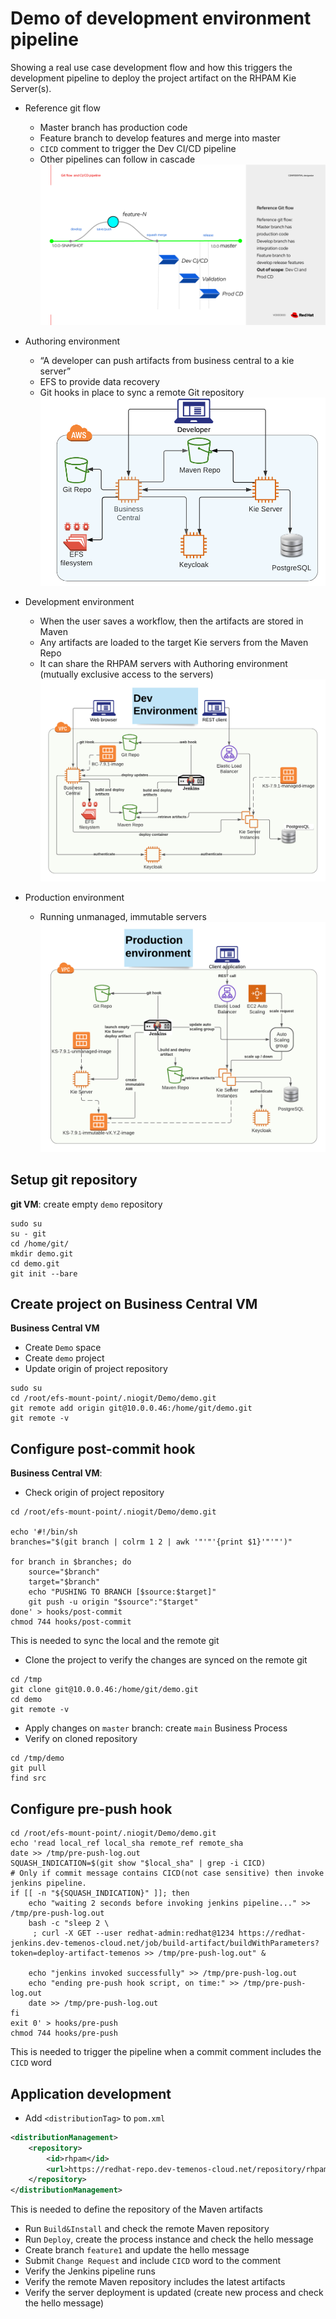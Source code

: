 # Demo of development environment pipeline
Showing a real use case development flow and how this triggers the development pipeline to deploy the project artifact
on the RHPAM Kie Server(s).

* Reference git flow
  * Master branch has production code
  * Feature branch to develop features and merge into master
  * `CICD` comment  to trigger the Dev CI/CD pipeline
  * Other pipelines can follow in cascade
![](./gitflow.png)

* Authoring environment
  * “A developer can push artifacts from business central to a kie server”
  * EFS to provide data recovery
  * Git hooks in place to sync a remote Git repository
![](./authoring.png)

* Development environment
  * When the user saves a workflow, then the artifacts are stored in Maven
  * Any artifacts are loaded to the target Kie servers from the Maven Repo
  * It can share the RHPAM servers with Authoring environment (mutually exclusive access to the servers)
![](./dev.png)

* Production environment
  * Running unmanaged, immutable servers
![](./prod.png)


## Setup git repository
**git VM**: create empty `demo` repository
```shell
sudo su
su - git
cd /home/git/
mkdir demo.git
cd demo.git
git init --bare
```

## Create project on Business Central VM
**Business Central VM**
* Create `Demo` space
* Create `demo` project
* Update origin of project repository
```shell
sudo su
cd /root/efs-mount-point/.niogit/Demo/demo.git
git remote add origin git@10.0.0.46:/home/git/demo.git
git remote -v
```

## Configure post-commit hook
**Business Central VM**: 
* Check origin of project repository
```shell
cd /root/efs-mount-point/.niogit/Demo/demo.git

echo '#!/bin/sh
branches="$(git branch | colrm 1 2 | awk '"'"'{print $1}'"'"')"

for branch in $branches; do
    source="$branch"
    target="$branch"
    echo "PUSHING TO BRANCH [$source:$target]"
    git push -u origin "$source":"$target"
done' > hooks/post-commit
chmod 744 hooks/post-commit
```
This is needed to sync the local and the remote git

* Clone the project to verify the changes are synced on the remote git
```shell
cd /tmp
git clone git@10.0.0.46:/home/git/demo.git
cd demo
git remote -v
```
* Apply changes on `master` branch: create `main` Business Process
* Verify on cloned repository
```shell
cd /tmp/demo
git pull 
find src
```
## Configure pre-push hook
```shell
cd /root/efs-mount-point/.niogit/Demo/demo.git
echo 'read local_ref local_sha remote_ref remote_sha
date >> /tmp/pre-push-log.out
SQUASH_INDICATION=$(git show "$local_sha" | grep -i CICD)
# Only if commit message contains CICD(not case sensitive) then invoke jenkins pipeline.
if [[ -n "${SQUASH_INDICATION}" ]]; then
    echo "waiting 2 seconds before invoking jenkins pipeline..." >> /tmp/pre-push-log.out
    bash -c "sleep 2 \
     ; curl -X GET --user redhat-admin:redhat@1234 https://redhat-jenkins.dev-temenos-cloud.net/job/build-artifact/buildWithParameters?token=deploy-artifact-temenos >> /tmp/pre-push-log.out" &

    echo "jenkins invoked successfully" >> /tmp/pre-push-log.out
    echo "ending pre-push hook script, on time:" >> /tmp/pre-push-log.out
    date >> /tmp/pre-push-log.out
fi
exit 0' > hooks/pre-push
chmod 744 hooks/pre-push
```
This is needed to trigger the pipeline when a commit comment includes the `CICD` word

## Application development
* Add `<distributionTag>` to `pom.xml`
```xml
<distributionManagement>
    <repository>
        <id>rhpam</id>
        <url>https://redhat-repo.dev-temenos-cloud.net/repository/rhpam</url>
    </repository>
</distributionManagement>
```
This is needed to define the repository of the Maven artifacts

* Run `Build&Install` and check the remote Maven repository
* Run `Deploy`, create the process instance and check the hello message
* Create branch `feature1` and update the hello message
* Submit `Change Request` and include `CICD` word to the comment
* Verify the Jenkins pipeline runs 
* Verify the remote Maven repository includes the latest artifacts
* Verify the server deployment is updated (create new process and check the hello message)
